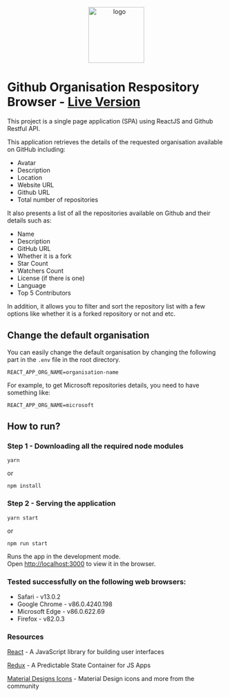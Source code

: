 <p align="center">
    <img src="https://raw.githubusercontent.com/PuriaGithub/github-organisation-browser/master/public/logo192.png" width="129" alt="logo">
</p>


# Github Organisation Respository Browser - [Live Version](https://flamboyant-panini-a781ab.netlify.app/)

This project is a single page application (SPA) using ReactJS and Github Restful API.

This application retrieves the details of the requested organisation available on GitHub including:

* Avatar
* Description
* Location
* Website URL
* Github URL
* Total number of repositories  

It also presents a list of all the repositories available on Github and their details such as:
* Name
* Description
* GitHub URL
* Whether it is a fork
* Star Count
* Watchers Count
* License (if there is one)
* Language
* Top 5 Contributors

In addition, it allows you to filter and sort the repository list with a few options like whether it is a forked repository or not and etc.

## Change the default organisation

You can easily change the default organisation by changing the following part in the `.env` file in the root directory.

`REACT_APP_ORG_NAME=organisation-name`

For example, to get Microsoft repositories details, you need to have something like:

`REACT_APP_ORG_NAME=microsoft`


## How to run?

### Step 1 - Downloading all the required node modules

`yarn`

or

`npm install`


### Step 2 - Serving the application

`yarn start`

or

`npm run start`

Runs the app in the development mode.\
Open [http://localhost:3000](http://localhost:3000) to view it in the browser.

### Tested successfully on the following web browsers:
* Safari - v13.0.2
* Google Chrome - v86.0.4240.198 
* Microsoft Edge - v86.0.622.69 
* Firefox - v82.0.3

### Resources
[React](https://reactjs.org/) - A JavaScript library for building user interfaces

[Redux](https://redux.js.org/) - A Predictable State Container for JS Apps

[Material Designs Icons](https://materialdesignicons.com/) -  Material Design icons and more from the community



